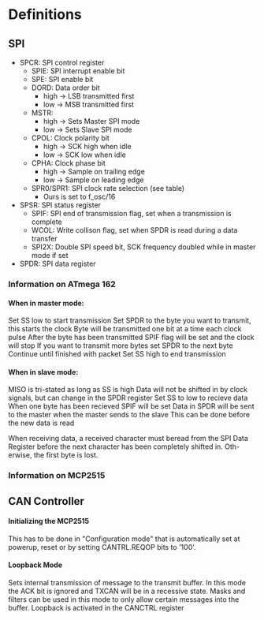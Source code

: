 # Definitions

## SPI

- SPCR: SPI control register
    - SPIE: SPI interrupt enable bit
    - SPE: SPI enable bit
    - DORD: Data order bit
        - high -> LSB transmitted first
        - low -> MSB transmitted first
    - MSTR: 
        - high -> Sets Master SPI mode
        - low -> Sets Slave SPI mode
    - CPOL: Clock polarity bit
        - high -> SCK high when idle
        - low -> SCK low when idle
    - CPHA: Clock phase bit
        - high -> Sample on trailing edge
        - low -> Sample on leading edge
    - SPR0/SPR1: SPI clock rate selection (see table)
        - Ours is set to f_osc/16
- SPSR: SPI status register
    - SPIF: SPI end of transmission flag, set when a transmission is complete
    - WCOL: Write collison flag, set when SPDR is read during a data transfer
    - SPI2X: Double SPI speed bit, SCK frequency doubled while in master mode if set
- SPDR: SPI data register

### Information on ATmega 162

#### When in master mode:

Set SS low to start transmission
Set SPDR to the byte you want to transmit, this starts the clock
Byte will be transmitted one bit at a time each clock pulse
After the byte has been transmitted SPIF flag will be set and the clock will stop
If you want to transmit more bytes set SPDR to the next byte
Continue until finished with packet
Set SS high to end transmission


#### When in slave mode:

MISO is tri-stated as long as SS is high
    Data will not be shifted in by clock signals, but can change in the SPDR register
Set SS to low to recieve data
When one byte has been recieved SPIF will be set
Data in SPDR will be sent to the master when the master sends to the slave
    This can be done before the new data is read

When receiving data, a received character must beread from the SPI Data Register before the next character has been completely shifted in. Oth-erwise, the first byte is lost.


### Information on MCP2515





## CAN Controller

#### Initializing the MCP2515

This has to be done in "Configuration mode" that is automatically set at powerup, reset or by setting CANTRL.REQOP bits to '100'. 

#### Loopback Mode

Sets internal transmission of message to the transmit buffer. 
In this mode the ACK bit is ignored and TXCAN will be in a recessive state.
Masks and filters can be used in this mode to only allow certain messages into the buffer. Loopback is activated in the CANCTRL register
